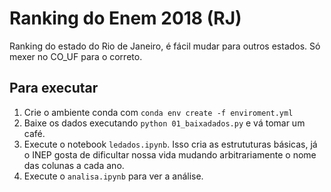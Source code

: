 # Ranking do Enem 2018 (RJ)

Ranking do estado do Rio de Janeiro, é fácil mudar para outros estados. Só mexer no CO_UF para o correto.

## Para executar

1. Crie o ambiente conda com `conda env create -f enviroment.yml`
1. Baixe os dados executando `python 01_baixadados.py` e vá tomar um café.
1. Execute o notebook `ledados.ipynb`. Isso cria as estrututuras básicas, já o INEP gosta de dificultar nossa vida mudando arbitrariamente o nome das colunas a cada ano.
1. Execute o `analisa.ipynb` para ver a análise.
